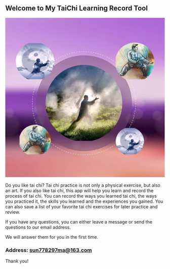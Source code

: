 ## Welcome to My TaiChi Learning Record Tool

![Image](icon-1024.png)

Do you like tai chi? Tai chi practice is not only a physical exercise, but also an art. If you also like tai chi, this app will help you learn and record the process of tai chi. You can record the ways you learned tai chi, the ways you practiced it, the skills you learned and the experiences you gained. You can also save a list of your favorite tai chi exercises for later practice and review.

If you have any questions, you can either leave a message or send the questions to our email address.

We will answer them for you in the first time.

### Address: sun778297ma@163.com

Thank you!
